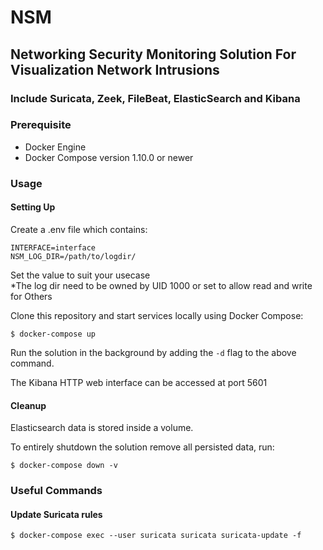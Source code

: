 # NSM
## Networking Security Monitoring Solution For Visualization Network Intrusions
### Include Suricata, Zeek, FileBeat, ElasticSearch and Kibana

### Prerequisite
- Docker Engine
- Docker Compose version 1.10.0 or newer

### Usage
#### Setting Up
Create a .env file which contains:
```
INTERFACE=interface
NSM_LOG_DIR=/path/to/logdir/
```
Set the value to suit your usecase\
*The log dir need to be owned by UID 1000 or set to allow read and write for Others


Clone this repository and start services locally using Docker Compose:

```console
$ docker-compose up
```

Run the solution in the background by adding the `-d` flag to the above command.

The Kibana HTTP web interface can be accessed at port 5601


#### Cleanup

Elasticsearch data is stored inside a volume.

To entirely shutdown the solution remove all persisted data, run:

```console
$ docker-compose down -v
```

### Useful Commands

#### Update Suricata rules
```console
$ docker-compose exec --user suricata suricata suricata-update -f
```


